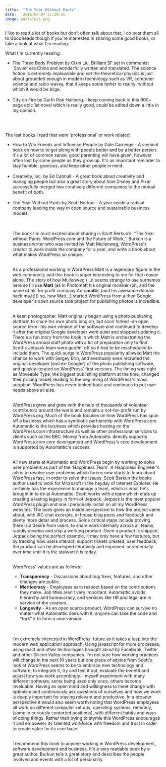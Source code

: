 ```yaml
---
title:  "The Year Without Pants"
date:   2016-03-07 21:29:55
image: pantsless.png
---
```


I like to read a lot of books but don't often talk about that, I do post them all to GoodReads though if you're interested in sharing some good books, or take a look at what I'm reading.<br>

What I'm currently reading:<br>

<ul>
<li>The Three Body Problem by Cixin Liu. Brilliant SF set in communist 'Soviet' era China and wonderfully written and translated. The science fiction is extremely implausible and yet the theoretical physics is just about grounded enough in modern technology such as VR, computer science and radio waves, that it keeps some tether to reality; without which it would be bilge. </li><br>
<li>City on Fire by Garth Risk Hallberg. I keep coming back to this 900+ page epic 1st novel which is really good, could be edited down a little in my opinion.</li><br>
</ul><br>

The last books I read that were 'professional' or work related:<br>
<ul>
<li>How to Win Friends and Influence People by Dale Carneige - A seminal book on how to to get along with people better and be a better person. It's a lot of common sense, good parenting will have given, however often lost by some people as they grow up. It's an important reminder to stay humble, gracious, and keep other people in mind.  </li><br>
<li>Creativity, Inc. by Ed Catmull - A great book about creativity and managing people but also a great story about how Disney and Pixar successfully merged two creatively different companies to the mutual benefit of both.  </li><br>
<li>The Year Without Pants by Scott Berkun - A year inside a radical company leading the way in open source and sustainable business models.</li><br><br>

The book I'm most excited about sharing is Scott Berkun’s: “The Year without Pants: WordPress.com and the Future of Work,”.
Burkun is a business writer who was invited by Matt Mullenweg, WordPress's creator to work inside the company for a year, and write a book about what makes WordPress so unique.<br><br>

As a professional working in WordPress Matt is a legendary figure in the web community and this book is super interesting to me for that reason alone. The story of how Mullenweg (...it seems strange to use surnames here so I'll use <strong>Matt</strong> (as in Photomatt his original moniker (oh, and the name of his for profit company Auto<strong>matt</strong>ic (and his awesome domain hack <a href="http://ma.tt">ma.tt</a>))) so, how Matt...) started WordPress from a then Google developer's open source side project for publishing photos is incredible. <br><br>

A keen photographer, Matt originally began using a photo publishing platform to share his own photo blog on, but soon forked -an open source term- his own version of the software and continued to develop it after the original Google developer went quiet and stopped updating it. There's a fun story from the book in which Matt is orchestrating the WordPress annual staff photo with a lot of preparation only to find Scott's Jetpack team were goofin' off so it had to be rescheduled to include them. The quick surge in WordPress popularity allowed Matt the chance to work with Sergey Brin, and eventually even recruited the original developer (and ex-Googler) of the photo publishing software, and quickly iterated on WordPress' first versions. The timing was right as Moveable Type, the biggest publishing platform at the time, changed their pricing model, leading to the beginning of WordPress's mass adoption. WordPress has never looked back and continues to put user needs above all else.<br><br>


WordPress grew and grew with the help of thousands of volunteer contributors around the world and remains a not-for-profit run by WordPress.org. Much of the book focuses on how WordPress has spun off a business which has a symbiotic partnership with WordPress.com. Automattic is the business which provides hosting on the WordPress.com infrastructure as well as other professional services to clients such as the BBC. Money from Automattic directly supports WordPress.com core development and WordPress's core development is supported by Automattic's success.<br><br>


All new starts at Automattic and WordPress begin by working to solve user problems as part of the 'Happiness Team'. A Happiness Engineer's job is to resolve user problems which forces new starts to learn about WordPress fast, in order to solve the issues. Scott Berkun the books author used to work for Microsoft in the heyday of Internet Explorer. He certainly has the experience to manage a team, which is what he's brought in to do at Automattic. Scott works with a team which ends up creating a lasting legacy in form of Jetpack. Jetpack is the most popular WordPress plugin and one I personally install on all my WordPress websites. The book gives an inside perspective to how the project came about, with IRC chat excerpts, in house blog posts and feedback and plenty more detail and process. Some critical steps include proving there is a desire from users, to share work internally across all teams, rapidly develop and ship a working product. Once a product is shipped, Jetpack being the perfect example, it may only have a few features, but by tracking how users interact, support tickets created, user feedback, the product can be developed iteratively and improved incrementally over time until it is the stalwart it is today.<br><br>


WordPress' values are as follows:

<ul><li><strong>Transparency</strong> - Discussions about bug fixes, features, and other changes are public.</li>
<li><strong>Meritocracy</strong> - Employees earn respect based on the contributions they make. Job titles aren’t very important. Automattic avoids hierarchy and bureaucracy, and services like HR and legal are in service of the creators.</li>
<li><strong>Longevity</strong> - As an open source product, WordPress can survive no matter what Automattic does with it; anyone can take the code and “fork” it to form a new version.</li>
</ul><br><br>


I'm extremely interested in WordPress' future as it takes a leap into the modern web application approach. Using javascript for more processes, using react and other technologies brought about by Facebook, Twitter and other Silicon Valley companies. I'm not sure how working practices will change in the next 10 years but one piece of advice from Scott's look at WordPress seems to be to embrace new technology and software, to integrate it, try and test it out, evaluate the benefit and adjust how you work accordingly. I myself experiment with many different software, some being used only once, others become invaluable. Having an open mind and willingness to meet change with optimism and continuously ask questions of ourselves and how we work is deeply important for staying relevant and productive. In a broader perspective it would also seem worth noting that WordPress employees all work on different computer set ups, operating systems, remotely, (some in curiously contorted positions), with different habits and ways of doing things. Rather than trying to stymie this WordPress encourages it and empowers its talented workforce with freedom and trust in order to create value for its user base.
<br><br>

I recommend this book to anyone working in WordPress development, software development and business. It's a very readable book by a great author. Burkun tells a great story and describes the people involved and events with a lot of personality.<br><br>
